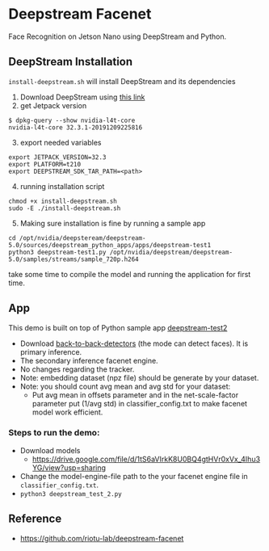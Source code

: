 # Deepstream Facenet

Face Recognition on Jetson Nano using DeepStream and Python.

## DeepStream Installation
`install-deepstream.sh` will install DeepStream and its dependencies
1. Download DeepStream using [this link](https://developer.nvidia.com/assets/Deepstream/5.0/ga/secure/deepstream_sdk_5.0.1_x86_64.tbz2)
2. get Jetpack version 
```
$ dpkg-query --show nvidia-l4t-core
nvidia-l4t-core 32.3.1-20191209225816
```
3. export needed variables
```
export JETPACK_VERSION=32.3
export PLATFORM=t210
export DEEPSTREAM_SDK_TAR_PATH=<path>
```
4. running installation script
```
chmod +x install-deepstream.sh
sudo -E ./install-deepstream.sh
```
5. Making sure installation is fine by running a sample app
```
cd /opt/nvidia/deepsteream/deepstream-5.0/sources/deepstream_python_apps/apps/deepstream-test1
python3 deepstream-test1.py /opt/nvidia/deepstream/deepstream-5.0/samples/streams/sample_720p.h264
```
take some time to compile the model and running the application for first time.

## App
This demo is built on top of Python sample app [deepstream-test2](https://github.com/NVIDIA-AI-IOT/deepstream_python_apps/tree/master/apps/deepstream-test2) 
 - Download [back-to-back-detectors](https://github.com/NVIDIA-AI-IOT/deepstream_reference_apps/tree/master/back-to-back-detectors) (the mode can detect faces). It is primary inference.
 - The secondary inference facenet engine. 
 - No changes regarding the tracker.
 - Note: embedding dataset (npz file) should be generate by your dataset.
 - Note: you should count avg mean and avg std for your dataset:
    - Put avg mean in offsets parameter and in the net-scale-factor parameter put (1/avg std) in classifier_config.txt to make facenet model work efficient.
 

### Steps to run the demo:

- Download models
  - https://drive.google.com/file/d/1tS6aVIrkK8U0BQ4gtHVr0xVx_4Ihu3YG/view?usp=sharing
- Change the model-engine-file path to the your facenet engine file in `classifier_config.txt`.
- `python3 deepstream_test_2.py`


## Reference
- https://github.com/riotu-lab/deepstream-facenet 

